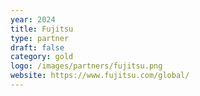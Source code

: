 ```yaml
---
year: 2024
title: Fujitsu
type: partner
draft: false
category: gold
logo: /images/partners/fujitsu.png
website: https://www.fujitsu.com/global/
---
```

